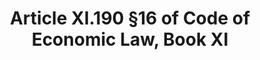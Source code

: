 ---
title: "Article XI.190 §16 of Code of Economic Law, Book XI"
draft: false
exceptions:
- info53j
memberstates:
- BE
score: 3
compensation:
- 
remarks: |
 


link: ""
---
